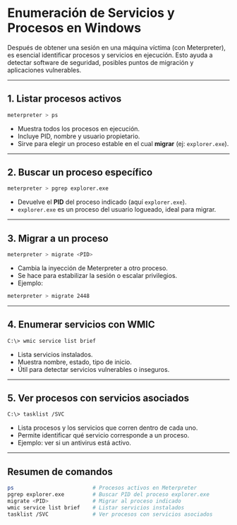 # Enumeración de Servicios y Procesos en Windows

Después de obtener una sesión en una máquina víctima (con Meterpreter), es esencial identificar procesos y servicios en ejecución. Esto ayuda a detectar software de seguridad, posibles puntos de migración y aplicaciones vulnerables.

---

## 1. Listar procesos activos
```bash
meterpreter > ps
```
- Muestra todos los procesos en ejecución.
- Incluye PID, nombre y usuario propietario.
- Sirve para elegir un proceso estable en el cual **migrar** (ej: `explorer.exe`).

---

## 2. Buscar un proceso específico
```bash
meterpreter > pgrep explorer.exe
```
- Devuelve el **PID** del proceso indicado (aquí `explorer.exe`).
- `explorer.exe` es un proceso del usuario logueado, ideal para migrar.

---

## 3. Migrar a un proceso
```bash
meterpreter > migrate <PID>
```
- Cambia la inyección de Meterpreter a otro proceso.
- Se hace para estabilizar la sesión o escalar privilegios.
- Ejemplo:  
```bash
meterpreter > migrate 2448
```

---

## 4. Enumerar servicios con WMIC
```bash
C:\> wmic service list brief
```
- Lista servicios instalados.
- Muestra nombre, estado, tipo de inicio.
- Útil para detectar servicios vulnerables o inseguros.

---

## 5. Ver procesos con servicios asociados
```bash
C:\> tasklist /SVC
```
- Lista procesos y los servicios que corren dentro de cada uno.
- Permite identificar qué servicio corresponde a un proceso.
- Ejemplo: ver si un antivirus está activo.

---

## Resumen de comandos
```bash
ps                         # Procesos activos en Meterpreter
pgrep explorer.exe         # Buscar PID del proceso explorer.exe
migrate <PID>              # Migrar al proceso indicado
wmic service list brief    # Listar servicios instalados
tasklist /SVC              # Ver procesos con servicios asociados
```
